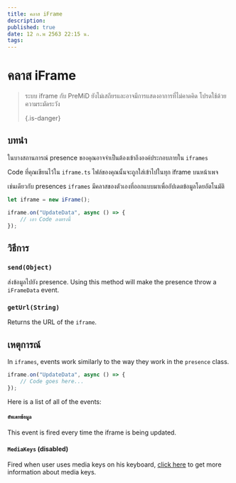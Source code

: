 ```yaml
---
title: คลาส iFrame
description:
published: true
date: 12 ก.พ 2563 22:15 น.
tags:
---
```


# คลาส iFrame
> ระบบ iframe กับ PreMiD ยังไม่เสถียรและอาจมีการแสดงอาการที่ไม่คาดคิด โปรดใช้ด้วยความระมัดระวัง 
> 
> {.is-danger}

## บทนำ

ในบางสถานการณ์ presence ของคุณอาจจำเป็นต้องเข้าถึงองค์ประกอบภายใน `iframes`

Code ที่คุณเขียนไว้ใน `iframe.ts` ไฟล์ของคุณนั้นจะถูกใส่เข้าไปในทุก iframe บนหน้าเพจ

เช่นเดียวกับ presences `iframes` มีคลาสของตัวเองที่ออกแบบมาเพื่ออัปเดตข้อมูลโดยอัตโนมัติ

```typescript
let iframe = new iFrame();

iframe.on("UpdateData", async () => {
    // เอา Code ลงตรงนี้
});
```

## วิธีการ

### `send(Object)`
ส่งข้อมูลไปยัง presence. Using this method will make the presence throw a `iFrameData` event.

### `getUrl(String)`
Returns the URL of the `iframe`.

## เหตุการณ์
In `iframes`, events work similarly to the way they work in the `presence` class.

```typescript
iframe.on("UpdateData", async () => {
    // Code goes here...
});
```

Here is a list of all of the events:

#### `อัพเดทข้อมูล`

This event is fired every time the iframe is being updated.

#### `MediaKeys` (disabled)

Fired when user uses media keys on his keyboard, [click here](/dev/presence/class#mediakeys) to get more information about media keys.